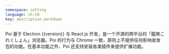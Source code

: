 ```yaml
---
namespace: setting
language: zh-CN
key: description_markdown
---
```

Poi 基于 Electron {{version}} 与 React.js 开发，是一个开源的跨平台的「艦隊これくしょん」浏览器。Poi 的行为与 Chrome 一致，原则上不提供任何影响收发包的功能。在基本功能之外，Poi 还支持安装各类插件来提供扩展功能。
